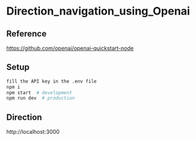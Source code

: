 # Direction_navigation_using_Openai

## Reference
https://github.com/openai/openai-quickstart-node

## Setup

```sh
fill the API key in the .env file
npm i
npm start  # development
npm run dev  # production
```
## Direction
http://localhost:3000
